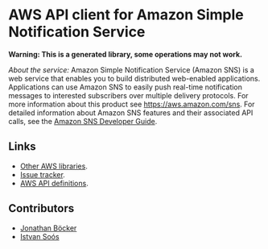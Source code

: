 # AWS API client for Amazon Simple Notification Service

**Warning: This is a generated library, some operations may not work.**

*About the service:*
Amazon Simple Notification Service (Amazon SNS) is a web service that
enables you to build distributed web-enabled applications. Applications can
use Amazon SNS to easily push real-time notification messages to interested
subscribers over multiple delivery protocols. For more information about
this product see <a
href="https://aws.amazon.com/sns/">https://aws.amazon.com/sns</a>. For
detailed information about Amazon SNS features and their associated API
calls, see the <a href="https://docs.aws.amazon.com/sns/latest/dg/">Amazon
SNS Developer Guide</a>.

## Links

- [Other AWS libraries](https://github.com/agilord/aws_client/tree/master/generated).
- [Issue tracker](https://github.com/agilord/aws_client/issues).
- [AWS API definitions](https://github.com/aws/aws-sdk-js/tree/master/apis).

## Contributors

- [Jonathan Böcker](https://github.com/Schwusch)
- [Istvan Soós](https://github.com/isoos)

